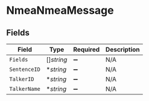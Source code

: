 # NmeaNmeaMessage


## Fields

| Field              | Type               | Required           | Description        |
| ------------------ | ------------------ | ------------------ | ------------------ |
| `Fields`           | []*string*         | :heavy_minus_sign: | N/A                |
| `SentenceID`       | **string*          | :heavy_minus_sign: | N/A                |
| `TalkerID`         | **string*          | :heavy_minus_sign: | N/A                |
| `TalkerName`       | **string*          | :heavy_minus_sign: | N/A                |